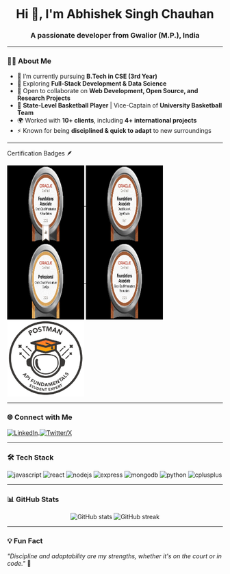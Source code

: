 <h1 align="center">Hi 👋, I'm Abhishek Singh Chauhan</h1>
<h3 align="center">A passionate developer from Gwalior (M.P.), India</h3>

---

### 👨‍💻 About Me
- 🔭 I’m currently pursuing **B.Tech in CSE (3rd Year)**  
- 🌱 Exploring **Full-Stack Development & Data Science**  
- 🤝 Open to collaborate on **Web Development, Open Source, and Research Projects**  
- 🏀 **State-Level Basketball Player** | Vice-Captain of **University Basketball Team**  
- 🌍 Worked with **10+ clients**, including **4+ international projects**  
- ⚡ Known for being **disciplined & quick to adapt** to new surroundings  

---

Certification Badges 🪶

<p align="left">
<a href="https://cdn.jsdelivr.net/gh/devicons/devicon/icons/linkedin/linkedin-original.svg" target="blank">
  <img align="center" src="/images/cloud1.jpeg" alt="LinkedIn" height="180" width="180" />
</a>
<a href="https://catalog-education.oracle.com/pls/certview/sharebadge?id=3F09531412D248F6108598799EE62809FC6D091003781D5AC0E46EE7D876EF7F" target="blank">
  <img align="center" src="/images/ai1.jpeg" alt="Twitter/X" height="180" width="180" />
</a>
<a href="https://catalog-education.oracle.com/pls/certview/sharebadge?id=C22732BCFD5DC428A8727DD2A89FF82C5A7889FFDFE3D811D04774E9A2C88E96" target="blank">
  <img align="center" src="/images//devops.jpg" alt="devops certificate" height="180" width="180" />
</a>

<a href="https://cdn.jsdelivr.net/gh/devicons/devicon/icons/linkedin/linkedin-original.svg" target="blank">
  <img align="center" src="/images//cloud.jpeg" alt="LinkedIn" height="180" width="180" />
</a>

<a href="https://badgr.com/public/assertions/dgYgDuPnSxanKZEXPu2GtA](https://badgr.com/backpack/badges/68d9434122385f253382186d?navigationSource=backpack" target="blank">
  <img align="center" src="/images/postman.png" alt="LinkedIn" height="180" width="180" />
</a>
</p>


---

<a herh="/images/coding.gif">

### 🌐 Connect with Me
<p align="left">
<a href="https://www.linkedin.com/in/abhishek-singh-chauhan-6a080627a/" target="blank">
  <img align="center" src="https://cdn.jsdelivr.net/gh/devicons/devicon/icons/linkedin/linkedin-original.svg" alt="LinkedIn" height="40" width="40" />
</a>
<a href="https://x.com/chabhichauhan" target="blank">
  <img align="center" src="https://img.icons8.com/ios-filled/50/1DA1F2/twitterx--v1.png" alt="Twitter/X" height="40" width="40" />
</a>
</p>

---

### 🛠️ Tech Stack
<p align="left"> 
  <img src="https://cdn.jsdelivr.net/gh/devicons/devicon/icons/javascript/javascript-original.svg" alt="javascript" width="40" height="40"/>
  <img src="https://cdn.jsdelivr.net/gh/devicons/devicon/icons/react/react-original.svg" alt="react" width="40" height="40"/>
  <img src="https://cdn.jsdelivr.net/gh/devicons/devicon/icons/nodejs/nodejs-original.svg" alt="nodejs" width="40" height="40"/>
  <img src="https://cdn.jsdelivr.net/gh/devicons/devicon/icons/express/express-original.svg" alt="express" width="40" height="40"/>
  <img src="https://cdn.jsdelivr.net/gh/devicons/devicon/icons/mongodb/mongodb-original.svg" alt="mongodb" width="40" height="40"/>
  <img src="https://cdn.jsdelivr.net/gh/devicons/devicon/icons/python/python-original.svg" alt="python" width="40" height="40"/>
  
  <img src="https://cdn.jsdelivr.net/gh/devicons/devicon/icons/cplusplus/cplusplus-original.svg" alt="cplusplus" width="40" height="40"/>
</p>

---

### 📊 GitHub Stats
<p align="center">
  <img src="https://github-readme-stats.vercel.app/api?username=Xabhi0811&show_icons=true&theme=tokyonight" alt="GitHub stats" />
  <img src="https://github-readme-streak-stats.herokuapp.com/?user=Xabhi0811&theme=tokyonight" alt="GitHub streak" />
</p>

---

### 💡 Fun Fact
_"Discipline and adaptability are my strengths, whether it's on the court or in code."_ 🚀  


